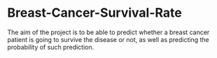 # Breast-Cancer-Survival-Rate
The aim of the project is to be able to predict whether a breast cancer patient is going to survive the disease or not, as well as predicting the probability of such prediction.

